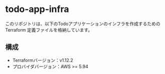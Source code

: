 # todo-app-infra
このリポジトリは、以下のTodoアプリケーションのインフラを作成するための Terraform 定義ファイルを格納しています。

## 構成
- Terraformバージョン：v1.12.2 
- プロバイダバージョン：AWS >= 5.94
